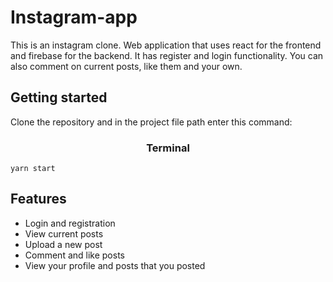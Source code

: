 # Instagram-app

This is an instagram clone. Web application that uses react for the frontend and firebase for the backend. It has register and login functionality. You can also comment on current posts, like them and your own.

## Getting started

Clone the repository and in the project file path enter this command:

<h3 style='text-align: center; vartical-align: middle;'>Terminal</h3>

```
yarn start
```

## Features

- Login and registration
- View current posts
- Upload a new post
- Comment and like posts
- View your profile and posts that you posted
